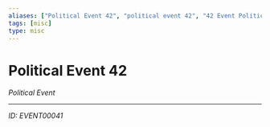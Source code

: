 ```yaml
---
aliases: ["Political Event 42", "political event 42", "42 Event Political"]
tags: [misc]
type: misc
---
```


# Political Event 42

*Political Event*

---
*ID: EVENT00041*